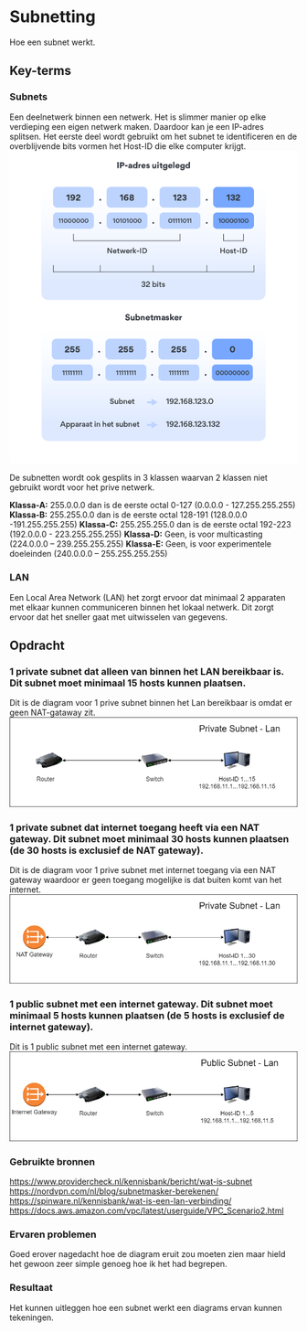 # Subnetting
Hoe een subnet werkt.

## Key-terms  

### Subnets  
Een deelnetwerk binnen een netwerk. Het is slimmer manier op elke verdieping een eigen netwerk maken. Daardoor kan je een IP-adres splitsen. Het eerste deel wordt gebruikt om het subnet te identificeren  en de overblijvende bits vormen het Host-ID die elke computer krijgt.
![resultaat](/00_includes/NTW-06-resultaat.png "resultaat")

De subnetten wordt ook gesplits in 3 klassen waarvan 2 klassen niet gebruikt wordt voor het prive netwerk.

**Klassa-A:**  255.0.0.0 dan is de eerste octal 0-127 (0.0.0.0 - 127.255.255.255)
**Klassa-B:**  255.255.0.0 dan is de eerste octal 128-191 (128.0.0.0 -191.255.255.255)
**Klassa-C:**  255.255.255.0 dan is de eerste octal 192-223 (192.0.0.0 - 223.255.255.255)
**Klassa-D:** Geen, is voor multicasting (224.0.0.0 – 239.255.255.255)
**Klassa-E:** Geen, is voor experimentele doeleinden (240.0.0.0 – 255.255.255.255)

### LAN  
Een Local Area Network (LAN) het zorgt ervoor dat minimaal 2 apparaten met elkaar kunnen communiceren binnen het lokaal netwerk. Dit zorgt ervoor dat het sneller gaat met uitwisselen van gegevens.


## Opdracht  

### 1 private subnet dat alleen van binnen het LAN bereikbaar is. Dit subnet moet minimaal 15 hosts kunnen plaatsen.  

Dit is de diagram voor 1 prive subnet binnen het Lan bereikbaar is omdat er geen NAT-gataway zit.
![resultaat](/00_includes/NTW-06-resultaat2.png "resultaat")

### 1 private subnet dat internet toegang heeft via een NAT gateway. Dit subnet moet minimaal 30 hosts kunnen plaatsen (de 30 hosts is exclusief de NAT gateway).  

Dit is de diagram voor 1 prive subnet met internet toegang via een NAT gateway waardoor er geen toegang mogelijke is dat buiten komt van het internet.
![resultaat](/00_includes/NTW-06-resultaat3.png "resultaat")


### 1 public subnet met een internet gateway. Dit subnet moet minimaal 5 hosts kunnen plaatsen (de 5 hosts is exclusief de internet gateway).  

Dit is 1 public subnet met een internet gateway.
![resultaat](/00_includes/NTW-06-resultaat4.png "resultaat")

### Gebruikte bronnen
https://www.providercheck.nl/kennisbank/bericht/wat-is-subnet
https://nordvpn.com/nl/blog/subnetmasker-berekenen/
https://spinware.nl/kennisbank/wat-is-een-lan-verbinding/
https://docs.aws.amazon.com/vpc/latest/userguide/VPC_Scenario2.html

### Ervaren problemen
Goed erover nagedacht hoe de diagram eruit zou moeten zien maar hield het gewoon zeer simple genoeg hoe ik het had begrepen. 

### Resultaat
Het kunnen uitleggen hoe een subnet werkt een diagrams ervan kunnen tekeningen.
